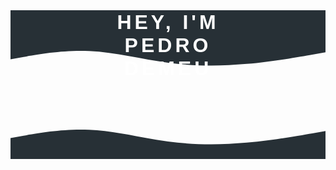 <div style="position: relative; width: 100%; text-align: center;">
    <h1 style="
        font-family: sans-serif;
        font-size: 2rem;
        font-weight: 700;
        color: white;
        text-transform: uppercase;
        letter-spacing: 5px;
        position: absolute;
        top: 10%;
        left: 50%;
        transform: translate(-50%, -50%);
        padding: 10px 20px;
        z-index: 10;">
        Hey, I'M PEDRO DEMEU
    </h1>
<svg xmlns="http://www.w3.org/2000/svg" viewBox="0 0 1440 320">  <path fill="#273036" fill-opacity="1" d="M0,224L60,213.3C120,203,240,181,360,186.7C480,192,600,224,720,240C840,256,960,256,1080,245.3C1200,235,1320,213,1380,202.7L1440,192L1440,0L1380,0C1320,0,1200,0,1080,0C960,0,840,0,720,0C600,0,480,0,360,0C240,0,120,0,60,0L0,0Z"></path></svg>
</div>


<svg xmlns="http://www.w3.org/2000/svg" viewBox="0 0 1440 320"><path fill="#273036" fill-opacity="1" d="M0,224L60,213.3C120,203,240,181,360,186.7C480,192,600,224,720,240C840,256,960,256,1080,245.3C1200,235,1320,213,1380,202.7L1440,192L1440,320L1380,320C1320,320,1200,320,1080,320C960,320,840,320,720,320C600,320,480,320,360,320C240,320,120,320,60,320L0,320Z"></path></svg>
